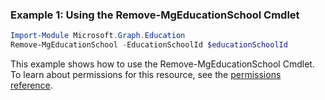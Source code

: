 ### Example 1: Using the Remove-MgEducationSchool Cmdlet
```powershell
Import-Module Microsoft.Graph.Education
Remove-MgEducationSchool -EducationSchoolId $educationSchoolId
```
This example shows how to use the Remove-MgEducationSchool Cmdlet.
To learn about permissions for this resource, see the [permissions reference](/graph/permissions-reference).
